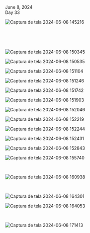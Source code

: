 June 8, 2024<br>
Day 33<br>

![Captura de tela 2024-06-08 145216](https://github.com/user-attachments/assets/6d60b379-bdd7-4c59-acaf-0aad54f56e1c)

<br>
<br>


<br>

![Captura de tela 2024-06-08 150345](https://github.com/user-attachments/assets/c62da90c-988b-4a47-b3a4-600ef300592e)


![Captura de tela 2024-06-08 150535](https://github.com/user-attachments/assets/4a9849f8-d5d4-4c85-991f-81deb71377d9)


![Captura de tela 2024-06-08 151104](https://github.com/user-attachments/assets/f9cf8e15-8856-4b71-a169-88173781b8cb)


![Captura de tela 2024-06-08 151246](https://github.com/user-attachments/assets/f3220614-34c2-41e5-93c3-e4c591fae7b4)


![Captura de tela 2024-06-08 151742](https://github.com/user-attachments/assets/6b88e700-c95c-43a2-ac5b-e2f75b3364f8)


![Captura de tela 2024-06-08 151903](https://github.com/user-attachments/assets/91deb7ef-4f3f-4641-8dd3-fb8763d71a39)


![Captura de tela 2024-06-08 152046](https://github.com/user-attachments/assets/f0b2f824-5710-4225-b39c-8aa5a01953b0)


![Captura de tela 2024-06-08 152219](https://github.com/user-attachments/assets/5f48bd8e-2490-434e-9faf-66d292bd198c)


![Captura de tela 2024-06-08 152244](https://github.com/user-attachments/assets/72ceb36f-cfba-47b0-a8b6-64067f78fe61)


![Captura de tela 2024-06-08 152431](https://github.com/user-attachments/assets/9b6e271b-1919-4c86-835e-af6f42297b12)


![Captura de tela 2024-06-08 152843](https://github.com/user-attachments/assets/f76bb882-b22f-4755-be3f-14aa5582145c)

![Captura de tela 2024-06-08 155740](https://github.com/user-attachments/assets/17a74073-acff-4086-8f30-740223948801)

<br>


![Captura de tela 2024-06-08 160938](https://github.com/user-attachments/assets/e5217672-04c5-4918-aca2-8dbc215792d7)

<br>


![Captura de tela 2024-06-08 164301](https://github.com/user-attachments/assets/9bbb5499-eedf-441e-ad7c-9c39d7b84bab)


![Captura de tela 2024-06-08 164053](https://github.com/user-attachments/assets/ae3b2288-448c-456e-a887-78ccde78494c)

<br>

![Captura de tela 2024-06-08 171413](https://github.com/user-attachments/assets/aeb67072-2b4d-4c1e-bdc9-eea7836361c6)






